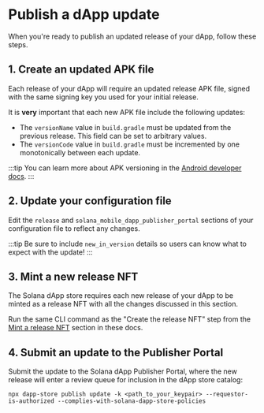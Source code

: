 # Publish a dApp update

When you're ready to publish an updated release of your dApp, follow these steps.

## 1. Create an updated APK file

Each release of your dApp will require an updated release APK file, signed with the same signing key you used for your initial release.

It is **very** important that each new APK file include the following updates:

- The `versionName` value in `build.gradle` must be updated from the previous release. This field can be set to arbitrary values.
- The `versionCode` value in `build.gradle` must be incremented by one monotonically between each update.

:::tip
You can learn more about APK versioning in the [Android developer docs](https://developer.android.com/studio/publish/versioning).
:::

## 2. Update your configuration file

Edit the `release` and `solana_mobile_dapp_publisher_portal` sections of your configuration file to reflect any changes.

:::tip
Be sure to include `new_in_version` details so users can know what to expect with the update!
:::

## 3. Mint a new release NFT

The Solana dApp store requires each new release of your dApp to be minted as a release NFT with all the changes discussed in this section.

Run the same CLI command as the "Create the release NFT" step from the [Mint a release NFT](submit#mint-a-release-nft) section in these docs.

## 4. Submit an update to the Publisher Portal

Submit the update to the Solana dApp Publisher Portal, where the new release will enter a review queue for inclusion in the dApp store catalog:

```
npx dapp-store publish update -k <path_to_your_keypair> --requestor-is-authorized --complies-with-solana-dapp-store-policies
```
